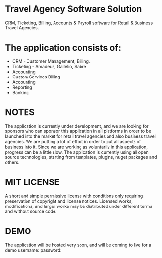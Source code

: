 # Travel Agency Software Solution
CRM, Ticketing, Billing, Accounts &amp; Payroll software for Retail &amp; Business Travel Agencies.

# The application consists of:
<ul>
    <li>CRM - Customer Management, Billing.</li>
    <li>Ticketing - Amadeus, Gallelio, Sabre</li>
    <li>Accounting</li>
    <li>Custom Services Billing</li>
    <li>Accounting</li>
    <li>Reporting</li>
    <li>Banking</li>
</ul>

# NOTES
The application is currently under development, and we are looking for sponsors who can sponsor this application in all platforms in order to be launched into the market for retail travel agencies and also business travel agencies. We are putting a lot of effort in order to put all aspects of business into it. Since we are working as voluntarily in this application, progress can be a little slow. The application is currently using all open source technologies, starting from templates, plugins, nuget packages and others.

# MIT LICENSE
A short and simple permissive license with conditions only requiring preservation of copyright and license notices. Licensed works, modifications, and larger works may be distributed under different terms and without source code.

# DEMO
The application will be hosted very soon, and will be coming to live for a demo
username:
password: